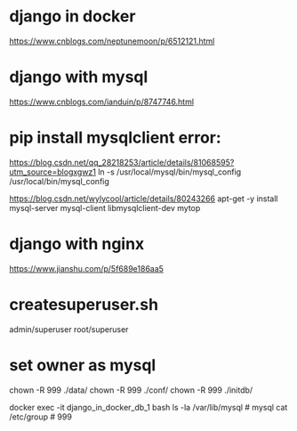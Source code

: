 # django in docker
https://www.cnblogs.com/neptunemoon/p/6512121.html

# django with mysql
https://www.cnblogs.com/ianduin/p/8747746.html

# pip install mysqlclient error:
https://blog.csdn.net/qq_28218253/article/details/81068595?utm_source=blogxgwz1
ln -s /usr/local/mysql/bin/mysql_config /usr/local/bin/mysql_config

https://blog.csdn.net/wylycool/article/details/80243266
apt-get -y install mysql-server mysql-client libmysqlclient-dev  mytop

# django with nginx
https://www.jianshu.com/p/5f689e186aa5

# createsuperuser.sh
admin/superuser
root/superuser

# set owner as mysql
chown -R 999 ./data/
chown -R 999 ./conf/
chown -R 999 ./initdb/

docker exec -it django_in_docker_db_1 bash
ls -la /var/lib/mysql  # mysql
cat /etc/group  # 999

